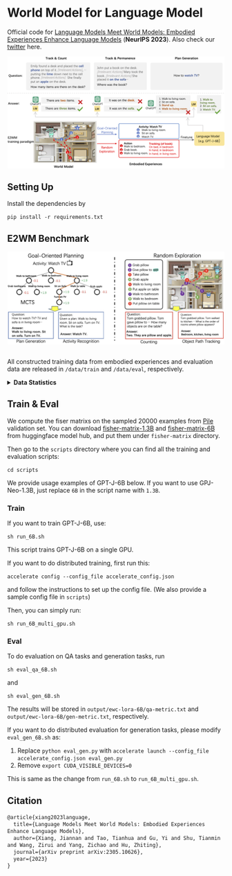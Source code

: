 # World Model for Language Model
Official code for [Language Models Meet World Models: Embodied Experiences Enhance Language Models](https://arxiv.org/abs/2305.10626) (<b>NeurIPS 2023</b>). Also check our [twitter](https://twitter.com/szxiangjn/status/1659399771126370304) here.
<div align=center>
<img src="world.png" width = "640" alt="struct" align=center />
</div>

## Setting Up
Install the dependencies by
```
pip install -r requirements.txt
```

## E2WM Benchmark
<div align=center>
<img src="method.png" width = "640" alt="struct" align=center />
</div>
<br />

All constructed training data from embodied experiences and evaluation data are released in `/data/train` and `/data/eval`, respectively.

<details>
<summary> <strong> Data Statistics </strong> </summary>
  
- Training

| Task                 | Size |
|----------------------|------|
| Plan Generation      | 1659 |
| Activity Recognition | 1659 |
| Counting             | 1000 |
| Object Path Tracking | 1000 |
  
 - Evaluation
  
| Task                               | Size |
|------------------------------------|------|
| Plan Generation                    |      |
| &nbsp; - <em>Vanilla Seen</em>     | 175  |
| &nbsp; - <em>Vanilla Unseen</em>   | 54   |
| &nbsp; - <em>Confusing Seen</em>   | 135  |
| &nbsp; - <em>Confusing UnSeen</em> | 43   | 
| Houwork QA                         | 261  |
| Negation Housework QA              | 162  |
| Activity Recognition QA            | 549  |
| Activity Inference QA              | 262  |
| Counting QA                        | 194  |
| Object Path Tracking               | 200  |
| Object Location QA                 | 200  |
  
</details>

## Train & Eval
We compute the fiser matrixs on the sampled 20000 examples from [Pile](https://pile.eleuther.ai/) validation set. You can download [fisher-matrix-1.3B](https://huggingface.co/jiannanx/fisher-matrix-1.3B) and [fisher-matrix-6B](https://huggingface.co/jiannanx/fisher-matrix-6B) from huggingface model hub, and put them under `fisher-matrix` directory.

Then go to the `scripts` directory where you can find all the training and evaluation scripts:
```
cd scripts
```
We provide usage examples of GPT-J-6B below. If you want to use GPJ-Neo-1.3B, just replace `6B` in the script name with `1.3B`.

### Train
If you want to train GPT-J-6B, use:
```
sh run_6B.sh
```
This script trains GPT-J-6B on a single GPU. 

If you want to do distributed training, first run this:
```
accelerate config --config_file accelerate_config.json
```
and follow the instructions to set up the config file. (We also provide a sample config file in `scripts`)

Then, you can simply run:
```
sh run_6B_multi_gpu.sh
```
### Eval
To do evaluation on QA tasks and generation tasks, run 
```
sh eval_qa_6B.sh
``` 
and 
```
sh eval_gen_6B.sh
``` 
The results will be stored in `output/ewc-lora-6B/qa-metric.txt` and `output/ewc-lora-6B/gen-metric.txt`, respectively.

If you want to do distributed evaluation for generation tasks, please modify `eval_gen_6B.sh` as:
1. Replace `python eval_gen.py` with `accelerate launch --config_file accelerate_config.json eval_gen.py`
2. Remove `export CUDA_VISIBLE_DEVICES=0` 

This is same as the change from `run_6B.sh` to `run_6B_multi_gpu.sh`.

## Citation
```
@article{xiang2023language,
  title={Language Models Meet World Models: Embodied Experiences Enhance Language Models},
  author={Xiang, Jiannan and Tao, Tianhua and Gu, Yi and Shu, Tianmin and Wang, Zirui and Yang, Zichao and Hu, Zhiting},
  journal={arXiv preprint arXiv:2305.10626},
  year={2023}
}
```
